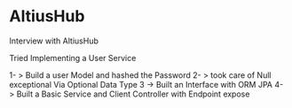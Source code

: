 # AltiusHub
Interview with AltiusHub


Tried Implementing a User Service

1- > Build a user Model and hashed the Password
2- > took care of Null exceptional Via Optional Data Type
3 -> Built an Interface with ORM JPA
4- > Built a Basic Service and Client Controller with Endpoint expose

